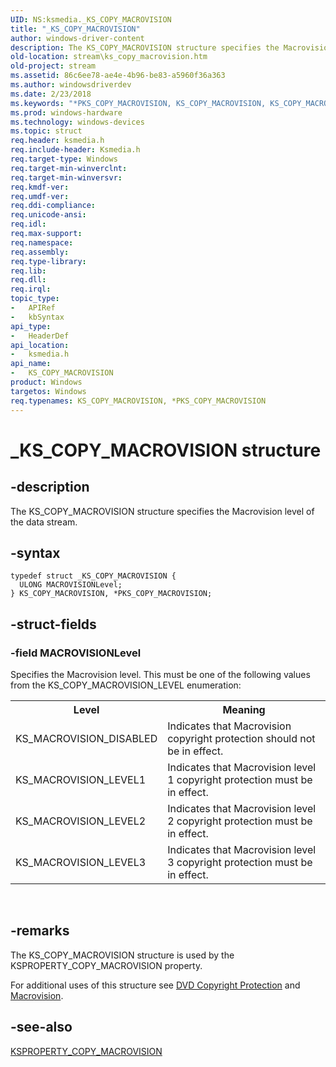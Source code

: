 ```yaml
---
UID: NS:ksmedia._KS_COPY_MACROVISION
title: "_KS_COPY_MACROVISION"
author: windows-driver-content
description: The KS_COPY_MACROVISION structure specifies the Macrovision level of the data stream.
old-location: stream\ks_copy_macrovision.htm
old-project: stream
ms.assetid: 86c6ee78-ae4e-4b96-be83-a5960f36a363
ms.author: windowsdriverdev
ms.date: 2/23/2018
ms.keywords: "*PKS_COPY_MACROVISION, KS_COPY_MACROVISION, KS_COPY_MACROVISION structure [Streaming Media Devices], PKS_COPY_MACROVISION, PKS_COPY_MACROVISION structure pointer [Streaming Media Devices], _KS_COPY_MACROVISION, dvdref_42184498-7ac6-48d2-9f26-5bf69ececabb.xml, ksmedia/KS_COPY_MACROVISION, ksmedia/PKS_COPY_MACROVISION, stream.ks_copy_macrovision"
ms.prod: windows-hardware
ms.technology: windows-devices
ms.topic: struct
req.header: ksmedia.h
req.include-header: Ksmedia.h
req.target-type: Windows
req.target-min-winverclnt: 
req.target-min-winversvr: 
req.kmdf-ver: 
req.umdf-ver: 
req.ddi-compliance: 
req.unicode-ansi: 
req.idl: 
req.max-support: 
req.namespace: 
req.assembly: 
req.type-library: 
req.lib: 
req.dll: 
req.irql: 
topic_type:
-	APIRef
-	kbSyntax
api_type:
-	HeaderDef
api_location:
-	ksmedia.h
api_name:
-	KS_COPY_MACROVISION
product: Windows
targetos: Windows
req.typenames: KS_COPY_MACROVISION, *PKS_COPY_MACROVISION
---
```


# _KS_COPY_MACROVISION structure


## -description


The KS_COPY_MACROVISION structure specifies the Macrovision level of the data stream.


## -syntax


````
typedef struct _KS_COPY_MACROVISION {
  ULONG MACROVISIONLevel;
} KS_COPY_MACROVISION, *PKS_COPY_MACROVISION;
````


## -struct-fields




### -field MACROVISIONLevel

Specifies the Macrovision level. This must be one of the following values from the KS_COPY_MACROVISION_LEVEL enumeration:

<table>
<tr>
<th>Level</th>
<th>Meaning</th>
</tr>
<tr>
<td>
KS_MACROVISION_DISABLED

</td>
<td>
Indicates that Macrovision copyright protection should not be in effect.

</td>
</tr>
<tr>
<td>
KS_MACROVISION_LEVEL1

</td>
<td>
Indicates that Macrovision level 1 copyright protection must be in effect.

</td>
</tr>
<tr>
<td>
KS_MACROVISION_LEVEL2

</td>
<td>
Indicates that Macrovision level 2 copyright protection must be in effect.

</td>
</tr>
<tr>
<td>
KS_MACROVISION_LEVEL3

</td>
<td>
Indicates that Macrovision level 3 copyright protection must be in effect.

</td>
</tr>
</table>
 


## -remarks



The KS_COPY_MACROVISION structure is used by the KSPROPERTY_COPY_MACROVISION property.

For additional uses of this structure see <a href="https://msdn.microsoft.com/ff9cf8c8-7c8f-485c-b2ab-7567a5eeb87b">DVD Copyright Protection</a> and <a href="https://msdn.microsoft.com/62bd8d8a-3e58-4bca-a32d-ff792180afbe">Macrovision</a>.




## -see-also

<a href="https://msdn.microsoft.com/library/windows/hardware/ff565114">KSPROPERTY_COPY_MACROVISION</a>



 

 


